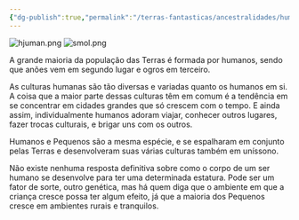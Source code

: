 ```yaml
---
{"dg-publish":true,"permalink":"/terras-fantasticas/ancestralidades/humanos-e-pequenos/"}
---
```


![hjuman.png](/img/user/z_assets/Ancestry%20pics/hjuman.png)                              ![smol.png](/img/user/z_assets/Ancestry%20pics/smol.png)

A grande maioria da população das Terras é formada por humanos, sendo que anões vem em segundo lugar e ogros em terceiro.

As culturas humanas são tão diversas e variadas quanto os humanos em si. A coisa que a maior parte dessas culturas têm em comum é a tendência em se concentrar em cidades grandes que só crescem com o tempo. E ainda assim, individualmente humanos adoram viajar, conhecer outros lugares, fazer trocas culturais, e brigar uns com os outros.

Humanos e Pequenos são a mesma espécie, e se espalharam em conjunto pelas Terras e desenvolveram suas várias culturas também em uníssono.

Não existe nenhuma resposta definitiva sobre como o corpo de um ser humano se desenvolve para ter uma determinada estatura. Pode ser um fator de sorte, outro genética, mas há quem diga que o ambiente em que a criança cresce possa ter algum efeito, já que a maioria dos Pequenos cresce em ambientes rurais e tranquilos.